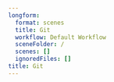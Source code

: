 ```yaml
---
longform:
  format: scenes
  title: Git
  workflow: Default Workflow
  sceneFolder: /
  scenes: []
  ignoredFiles: []
title: Git
---
```



